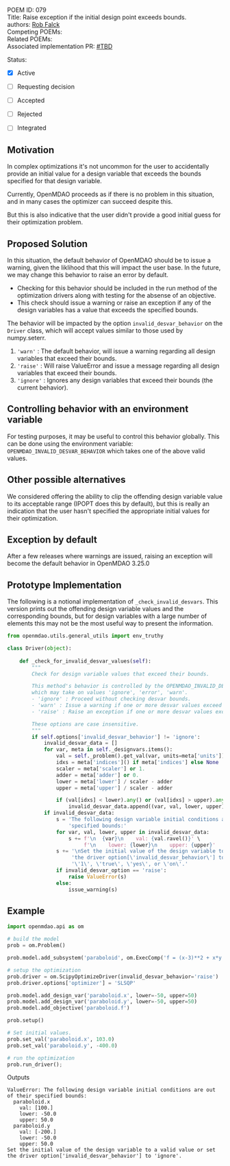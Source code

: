 POEM ID: 079  
Title: Raise exception if the initial design point exceeds bounds.  
authors: [Rob Falck](https://github.com/robfalck)  
Competing POEMs:  
Related POEMs:  
Associated implementation PR: [#TBD](https://github.com/OpenMDAO/OpenMDAO/pulls)  

Status:

- [x] Active
- [ ] Requesting decision
- [ ] Accepted
- [ ] Rejected
- [ ] Integrated


## Motivation

In complex optimizations it's not uncommon for the user to accidentally provide an initial value 
for a design variable that exceeds the bounds specified for that design variable.

Currently, OpenMDAO proceeds as if there is no problem in this situation, and in many cases the optimizer can succeed despite this.

But this is also indicative that the user didn't provide a good initial guess for their optimization problem.

## Proposed Solution

In this situation, the default behavior of OpenMDAO should be to issue a warning, given the liklihood that this will impact the user base.
In the future, we may change this behavior to raise an error by default.

- Checking for this behavior should be included in the run method of the optimization drivers along with testing for the absense of an objective.
- This check should issue a warning or raise an exception if any of the design variables has a value that exceeds the specified bounds.

The behavior will be impacted by the option `invalid_desvar_behavior` on the `Driver` class, which will accept values similar to those used by numpy.seterr.

1. `'warn'` : The default behavior, will issue a warning regarding all design variables that exceed their bounds.
2. `'raise'` : Will raise ValueError and issue a message regarding all design variables that exceed their bounds.
3. `'ignore'` : Ignores any design variables that exceed their bounds (the current behavior).

## Controlling behavior with an environment variable

For testing purposes, it may be useful to control this behavior globally.
This can be done using the environment variable: `OPENMDAO_INVALID_DESVAR_BEHAVIOR` which takes one of the above valid values.

## Other possible alternatives

We considered offering the ability to clip the offending design variable value to its acceptable range (IPOPT does this by default), but this is really an indication that the user hasn't specified the appropriate initial values for their optimization.

## Exception by default

After a few releases where warnings are issued, raising an exception will become the default behavior in OpenMDAO 3.25.0

## Prototype Implementation

The following is a notional implementation of `_check_invalid_desvars`.
This version prints out the offending design variable values and the corresponding bounds, but for design variables with a large number of elements this may not be the most useful way to present the information.

```python
from openmdao.utils.general_utils import env_truthy

class Driver(object):
    
    def _check_for_invalid_desvar_values(self):
        """
        Check for design variable values that exceed their bounds.

        This method's behavior is controlled by the OPENMDAO_INVALID_DESVAR environment variable,
        which may take on values 'ignore', 'error', 'warn'.
        - 'ignore' : Proceed without checking desvar bounds.
        - 'warn' : Issue a warning if one or more desvar values exceed bounds.
        - 'raise' : Raise an exception if one or more desvar values exceed bounds.

        These options are case insensitive.
        """
        if self.options['invalid_desvar_behavior'] != 'ignore':
            invalid_desvar_data = []
            for var, meta in self._designvars.items():
                val = self._problem().get_val(var, units=meta['units'])
                idxs = meta['indices']() if meta['indices'] else None
                scaler = meta['scaler'] or 1.
                adder = meta['adder'] or 0.
                lower = meta['lower'] / scaler - adder
                upper = meta['upper'] / scaler - adder

                if (val[idxs] < lower).any() or (val[idxs] > upper).any():
                    invalid_desvar_data.append((var, val, lower, upper))
            if invalid_desvar_data:
                s = 'The following design variable initial conditions are out of their ' \
                    'specified bounds:'
                for var, val, lower, upper in invalid_desvar_data:
                    s += f'\n  {var}\n    val: {val.ravel()}' \
                         f'\n    lower: {lower}\n    upper: {upper}'
                s += '\nSet the initial value of the design variable to a valid value or set ' \
                     'the driver option[\'invalid_desvar_behavior\'] to \'ignore\'.' \
                     '\'1\', \'true\', \'yes\', or \'on\'.'
                if invalid_desvar_option == 'raise':
                    raise ValueError(s)
                else:
                    issue_warning(s)
```

## Example

```python
import openmdao.api as om

# build the model
prob = om.Problem()

prob.model.add_subsystem('paraboloid', om.ExecComp('f = (x-3)**2 + x*y + (y+4)**2 - 3'))

# setup the optimization
prob.driver = om.ScipyOptimizeDriver(invalid_desvar_behavior='raise')
prob.driver.options['optimizer'] = 'SLSQP'

prob.model.add_design_var('paraboloid.x', lower=-50, upper=50)
prob.model.add_design_var('paraboloid.y', lower=-50, upper=50)
prob.model.add_objective('paraboloid.f')

prob.setup()

# Set initial values.
prob.set_val('paraboloid.x', 103.0)
prob.set_val('paraboloid.y', -400.0)

# run the optimization
prob.run_driver();
```

Outputs

```text
ValueError: The following design variable initial conditions are out of their specified bounds:
  paraboloid.x
    val: [100.]
    lower: -50.0
    upper: 50.0
  paraboloid.y
    val: [-200.]
    lower: -50.0
    upper: 50.0
Set the initial value of the design variable to a valid value or set the driver option['invalid_desvar_behavior'] to 'ignore'.
```
